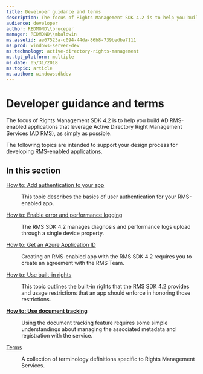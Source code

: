 ```yaml
---
title: Developer guidance and terms
description: The focus of Rights Management SDK 4.2 is to help you build AD RMS-enabled applications that leverage Active Directory Right Management Services (AD RMS), as simply as possible.
audience: developer
author: REDMOND\\bruceper
manager: REDMOND\\mbaldwin
ms.assetid: ae67523a-c094-44da-86b8-739bedba7111
ms.prod: windows-server-dev
ms.technology: active-directory-rights-management
ms.tgt_platform: multiple
ms.date: 05/31/2018
ms.topic: article
ms.author: windowssdkdev
---
```


# Developer guidance and terms

The focus of Rights Management SDK 4.2 is to help you build AD RMS-enabled applications that leverage Active Directory Right Management Services (AD RMS), as simply as possible.

The following topics are intended to support your design process for developing RMS-enabled applications.

## In this section

<dl> <dt>

[How to: Add authentication to your app](authentication-integration.md)
</dt> <dd>

This topic describes the basics of user authentication for your RMS-enabled app.

</dd> <dt>

[How to: Enable error and performance logging](enabling-logging.md)
</dt> <dd>

The RMS SDK 4.2 manages diagnosis and performance logs upload through a single device property.

</dd> <dt>

[How to: Get an Azure Application ID](application-id.md)
</dt> <dd>

Creating an RMS-enabled app with the RMS SDK 4.2 requires you to create an agreement with the RMS Team.

</dd> <dt>

[How to: Use built-in rights](built-in-rights-usage-restriction-reference.md)
</dt> <dd>

This topic outlines the built-in rights that the RMS SDK 4.2 provides and usage restrictions that an app should enforce in honoring those restrictions.

</dd> <dt>

[**How to: Use document tracking**](how-to--use-document-tracking.md)
</dt> <dd>

Using the document tracking feature requires some simple understandings about managing the associated metadata and registration with the service.

</dd> <dt>

[Terms](terms.md)
</dt> <dd>

A collection of terminology definitions specific to Rights Management Services.

</dd> </dl>

 

 




